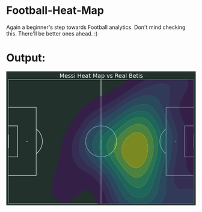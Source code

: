 # Football-Heat-Map
Again a beginner's step towards Football analytics. Don't mind checking this. There'll be better ones ahead. :)

# Output:

!['Heat-Map'](/MessiVSBetisHM.png)

